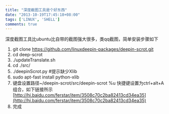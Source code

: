 ```yaml
---
title: "深度截图工具是个好东西"
date: "2013-10-19T17:45:18+08:00"
tags: ['LINUX', 'SHELL']
comments: true
---
```



深度截图工具比ubuntu比自带的截图强大很多，类qq截图，简单安装步骤如下

1.  git clone https://github.com/linuxdeepin-packages/deepin-scrot.git
2.  cd deep-scrot<!--more-->
3.  ./updateTranslate.sh
4.  cd ./src/
5.  ./deepinScrot.py #提示缺少Xlib
6.  sudo apt-fast install python-xlib
7.  键盘设置路径~/deepin-scrot/src/deepin-scrot %u 快捷键设置为ctrl+alt+A组合，如下链接所示[http://hi.baidu.com/ferstar/item/3508c70c2ba82413cd34ea35](http://hi.baidu.com/ferstar/item/3508c70c2ba82413cd34ea35)
8.  完成
